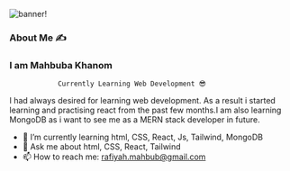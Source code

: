 ![banner!](banner.png)

### About Me ✍️ 
### I am Mahbuba Khanom
                Currently Learning Web Development 😎

  I had always desired for learning web development. As a result i started learning and practising react from the past few months.I am also learning MongoDB as i want to see me as a MERN stack developer in future.

   * 🌱 I’m currently learning html, CSS, React, Js, Tailwind, MongoDB
   * 💬 Ask me about html, CSS, React, Tailwind
   * 📫 How to reach me: rafiyah.mahbub@gmail.com
    

<!--
**mkrafiyah/mkrafiyah** is a ✨ _special_ ✨ repository because its `README.md` (this file) appears on your GitHub profile.

Here are some ideas to get you started:

- 🔭 I’m currently working on ...
- 🌱 I’m currently learning html, CSS, React, Js, Tailwind, MongoDB
- 👯 I’m looking to collaborate on ...
- 🤔 I’m looking for help with ...
- 💬 Ask me about html, CSS, React, Js, Tailwind
- 📫 How to reach me: rafiyah.mahbub@gmail.com
- 😄 Pronouns: ...
- ⚡ Fun fact: ...
--> 
